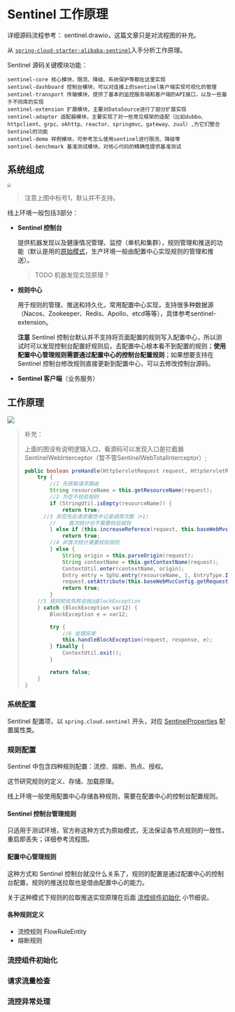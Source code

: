 # Sentinel 工作原理

详细源码流程参考： sentinel.drawio，这篇文章只是对流程图的补充。

从 [`spring-cloud-starter-alibaba-sentinel`](https://mvnrepository.com/artifact/com.alibaba.cloud/spring-cloud-starter-alibaba-sentinel)入手分析工作原理。

Sentinel 源码关键模块功能：

```
sentinel-core 核心模块，限流、降级、系统保护等都在这里实现
sentinel-dashboard 控制台模块，可以对连接上的sentinel客户端实现可视化的管理
sentinel-transport 传输模块，提供了基本的监控服务端和客户端的API接口，以及一些基于不同库的实现
sentinel-extension 扩展模块，主要对DataSource进行了部分扩展实现
sentinel-adapter 适配器模块，主要实现了对一些常见框架的适配（比如dubbo、httpclient、grpc、okhttp、reactor、springmvc、gateway、zuul）,为它们整合Sentinel的功能
sentinel-demo 样例模块，可参考怎么使用sentinel进行限流、降级等
sentinel-benchmark 基准测试模块，对核心代码的精确性提供基准测试
```



## 系统组成

<img src="https://user-images.githubusercontent.com/9434884/53381986-a0b73f00-39ad-11e9-90cf-b49158ae4b6f.png" style="zoom: 50%;" />

> 注意上图中标号1，默认并不支持。

线上环境一般包括3部分：

+ **Sentinel 控制台**

  提供机器发现以及健康情况管理、监控（单机和集群），规则管理和推送的功能（默认是用的[原始模式](https://github.com/alibaba/Sentinel/wiki/%E5%9C%A8%E7%94%9F%E4%BA%A7%E7%8E%AF%E5%A2%83%E4%B8%AD%E4%BD%BF%E7%94%A8-Sentinel#%E5%8E%9F%E5%A7%8B%E6%A8%A1%E5%BC%8F)，生产环境一般由配置中心实现规则的管理和推送）。

  > TODO 机器发现实现原理？

+ **规则中心**

  用于规则的管理、推送和持久化，常用配置中心实现，支持很多种数据源（Nacos、Zookeeper、Redis、Apollo、etcd等等），具体参考sentinel-extension。

  **注意** Sentinel 控制台默认并不支持将页面配置的规则写入配置中心，所以测试时可以发现控制台配置好规则后，去配置中心根本看不到配置的规则；**使用配置中心管理规则需要通过配置中心的控制台配置规则**；如果想要支持在 Sentinel 控制台修改规则直接更新到配置中心，可以去修改控制台源码。

+ **Sentinel 客户端**（业务服务）



## 工作原理

![](https://sentinelguard.io/docs/zh-cn/img/sentinel-slot-chain-architecture.png)

> 补充：
>
> 上面的图没有说明逻辑入口，看源码可以发现入口是拦截器SentinelWebInterceptor（暂不管SentinelWebTotalInterceptor）; 
>
> ```java
> public boolean preHandle(HttpServletRequest request, HttpServletResponse response, Object handler) throws Exception {
>     try {
>         //1 先获取请求路由
>         String resourceName = this.getResourceName(request);
>         //2 为空不校验规则
>         if (StringUtil.isEmpty(resourceName)) {
>             return true;
> 		//3 非空先在请求属性中记录调用次数（+1）
>         //	首次统计也不需要校验规则
>         } else if (this.increaseReferece(request, this.baseWebMvcConfig.getRequestRefName(), 1) != 1) {
>             return true;
>         //4 非首次统计需要校验规则
>         } else {
>             String origin = this.parseOrigin(request);
>             String contextName = this.getContextName(request);
>             ContextUtil.enter(contextName, origin);
>             Entry entry = SphU.entry(resourceName, 1, EntryType.IN);
>             request.setAttribute(this.baseWebMvcConfig.getRequestAttributeName(), entry);
>             return true;
>         }
>     //5 规则校验失败会抛出BlockException
>     } catch (BlockException var12) {
>         BlockException e = var12;
> 
>         try {
>             //6 处理异常
>             this.handleBlockException(request, response, e);
>         } finally {
>             ContextUtil.exit();
>         }
> 
>         return false;
>     }
> }
> ```

### 系统配置

Sentinel 配置项，以 `spring.cloud.sentinel` 开头，对应 [SentinelProperties](https://github.com/alibaba/spring-cloud-alibaba/blob/master/spring-cloud-alibaba-sentinel/src/main/java/com/alibaba/cloud/sentinel/SentinelProperties.java) 配置属性类。

### 规则配置

Sentinel 中包含四种规则配置：流控、熔断、热点、授权。

这节研究规则的定义、存储、加载原理。

线上环境一般使用配置中心存储各种规则，需要在配置中心的控制台配置规则。

#### Sentinel 控制台管理规则

只适用于测试环境，官方称这种方式为原始模式，无法保证各节点规则的一致性，重启即丢失；详细参考流程图。

#### 配置中心管理规则

这种方式和 Sentinel 控制台就没什么关系了，规则的配置是通过配置中心的控制台配置，规则的推送拉取也是借由配置中心的能力。

关于这种模式下规则的拉取推送实现原理在后面 [流控组件初始化](#流控组件初始化) 小节细说。

#### 各种规则定义

+ 流控规则 FlowRuleEntity
+ 熔断规则

### 流控组件初始化



### 请求流量检查



### 流控异常处理

